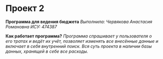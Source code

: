 # Проект 2

**Программа для ведения бюджета**
*Выполнила: Червякова Анастасия Романовна*
*ИСУ: 474387*

**Как работает программа?**
*Программа спрашивает у пользователя о его тратах и ведёт их учёт, позволяет изменять все внесённые данные и включает в себя внутренний поиск.*
*Вся суть проекта в наличии базы данных, хранящей в себе все расходы.*
